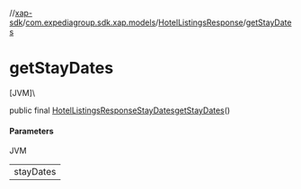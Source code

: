 //[xap-sdk](../../../index.md)/[com.expediagroup.sdk.xap.models](../index.md)/[HotelListingsResponse](index.md)/[getStayDates](get-stay-dates.md)

# getStayDates

[JVM]\

public final [HotelListingsResponseStayDates](../-hotel-listings-response-stay-dates/index.md)[getStayDates](get-stay-dates.md)()

#### Parameters

JVM

| |
|---|
| stayDates |
